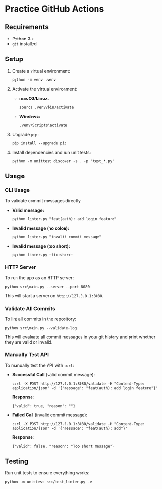 # Practice GitHub Actions

## Requirements
- Python 3.x
- `git` installed

## Setup

1. Create a virtual environment:
   ```
   python -m venv .venv
   ```

2. Activate the virtual environment:
   - **macOS/Linux**:
     ```
     source .venv/bin/activate
     ```
   - **Windows**:
     ```
     .venv\Scripts\activate
     ```

3. Upgrade `pip`:
   ```
   pip install --upgrade pip
   ```

4. Install dependencies and run unit tests:
   ```
   python -m unittest discover -s . -p "test_*.py"
   ```

## Usage

### CLI Usage

To validate commit messages directly:

- **Valid message:**
  ```
  python linter.py "feat(auth): add login feature"
  ```
  
- **Invalid message (no colon):**
  ```
  python linter.py "invalid commit message"
  ```
  
- **Invalid message (too short):**
  ```
  python linter.py "fix:short"
  ```

### HTTP Server

To run the app as an HTTP server:

```
python src\main.py --server --port 8080
```

This will start a server on `http://127.0.0.1:8080`.

### Validate All Commits

To lint all commits in the repository:

```
python src\main.py --validate-log
```

This will evaluate all commit messages in your git history and print whether they are valid or invalid.

### Manually Test API

To manually test the API with `curl`:

- **Successful Call** (valid commit message):
  ```
  curl -X POST http://127.0.0.1:8080/validate -H "Content-Type: application/json" -d '{"message": "feat(auth): add login feature"}'
  ```

  **Response**:
  ```
  {"valid": true, "reason": ""}
  ```

- **Failed Call** (invalid commit message):
  ```
  curl -X POST http://127.0.0.1:8080/validate -H "Content-Type: application/json" -d '{"message": "feat(auth): add"}'
  ```

  **Response**:
  ```
  {"valid": false, "reason": "Too short message"}
  ```

## Testing

Run unit tests to ensure everything works:

```
python -m unittest src/test_linter.py -v
```
